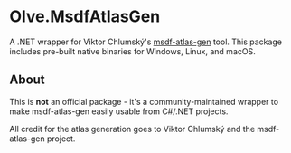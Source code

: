 # Olve.MsdfAtlasGen

A .NET wrapper for Viktor Chlumský's [msdf-atlas-gen](https://github.com/Chlumsky/msdf-atlas-gen)
tool. This package includes pre-built native binaries for Windows, Linux, and macOS.

## About

This is **not** an official package - it's a community-maintained wrapper to make
msdf-atlas-gen easily usable from C#/.NET projects.

All credit for the atlas generation goes to Viktor Chlumský and the msdf-atlas-gen project.